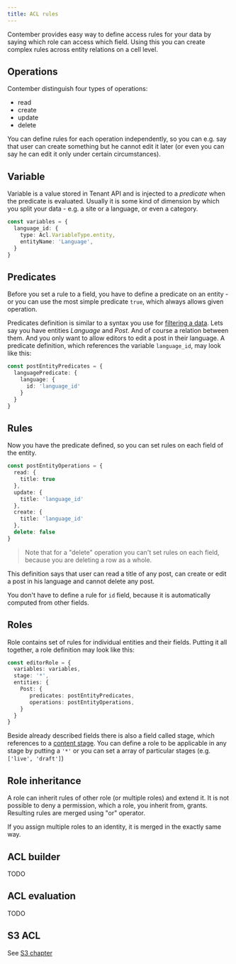```yaml
---
title: ACL rules
---
```


Contember provides easy way to define access rules for your data by saying which role can access which field. Using this you can create complex rules across entity relations on a cell level.

## Operations

Contember distinguish four types of operations:
- read
- create
- update
- delete

You can define rules for each operation independently, so you can e.g. say that user can create something but he cannot edit it later (or even you can say he can edit it only under certain circumstances).

## Variable

Variable is a value stored in Tenant API and is injected to a *predicate* when the predicate is evaluated. Usually it is some kind of dimension by which you split your data - e.g. a site or a language, or even a category. 
```typescript
const variables = {
  language_id: {
    type: Acl.VariableType.entity,
    entityName: 'Language',
  }
}
```

## Predicates

Before you set a rule to a field, you have to define a predicate on an entity - or you can use the most simple predicate `true`, which always allows given operation.

Predicates definition is similar to a syntax you use for [filtering a data](content/queries.md#filters). Lets say you have entities *Language* and *Post*. And of course a relation between them. And you only want to allow editors to edit a post in their language. A predicate definition, which references the variable `language_id`, may look like this:

```typescript
const postEntityPredicates = {
  languagePredicate: {
    language: {
      id: 'language_id'
    }  
  } 
}

```  

## Rules

Now you have the predicate defined, so you can set rules on each field of the entity.

```typescript
const postEntityOperations = {
  read: {
    title: true
  },
  update: {
    title: 'language_id'
  },
  create: {
    title: 'language_id'
  },
  delete: false
}
```

> Note that for a "delete" operation you can't set rules on each field, because you are deleting a row as a whole.  

This definition says that user can read a title of any post, can create or edit a post in his language and cannot delete any post.

You don't have to define a rule for `id` field, because it is automatically computed from other fields. 

## Roles

Role contains set of rules for individual entities and their fields. Putting it all together, a role definition may look like this: 

```typescript
const editorRole = {
  variables: variables,
  stage: '*',
  entities: {
    Post: {
       predicates: postEntityPredicates,
       operations: postEntityOperations,
    }
  }
}
```

Beside already described fields there is also a field called stage, which references to a [content stage](content/staging.md). You can define a role to be applicable in any stage by putting a `'*'` or you can set a array of particular stages (e.g. `['live', 'draft']`)

## Role inheritance

A role can inherit rules of other role (or multiple roles) and extend it. It is not possible to deny a permission, which a role, you inherit from, grants. Resulting rules are merged using "or" operator.

If you assign multiple roles to an identity, it is merged in the exactly same way.

## ACL builder

TODO

## ACL evaluation

TODO

## S3 ACL

See [S3 chapter](content/s3.md)

